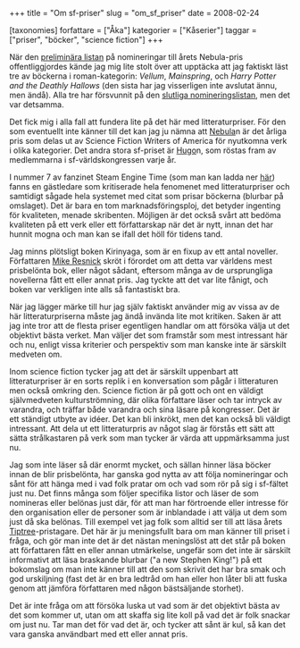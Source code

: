 +++
title = "Om sf-priser"
slug = "om_sf_priser"
date = 2008-02-24

[taxonomies]
forfattare = ["Åka"]
kategorier = ["Kåserier"]
taggar = ["priser", "böcker", "science fiction"]
+++

När den <a href="http://www.sfsignal.com/archives/006113.html">preliminära listan</a> på nomineringar till årets Nebula-pris offentliggjordes kände jag mig lite stolt över att upptäcka att jag faktiskt läst tre av böckerna i roman-kategorin: <em>Vellum</em>, <em>Mainspring</em>, och <em>Harry Potter and the Deathly Hallows</em> (den sista har jag visserligen inte avslutat ännu, men ändå). Alla tre har försvunnit på den <a href="http://www.sfsignal.com/archives/006297.html">slutliga nomineringslistan</a>, men det var detsamma.

Det fick mig i alla fall att fundera lite på det här med litteraturpriser. För den som eventuellt inte känner till det kan jag ju nämna att <a href="http://www.sfwa.org/awards/">Nebula</a>n är det årliga pris som delas ut av Science Fiction Writers of America för nyutkomna verk i olika kategorier. Det andra stora sf-priset är <a href="http://www.worldcon.org/hugos.html">Hugo</a>n, som röstas fram av medlemmarna i sf-världskongressen varje år.

I nummer 7 av fanzinet Steam Engine Time (som man kan ladda ner <a href="http://efanzines.com/SFC/index.html">här</a>) fanns en gästledare som kritiserade hela fenomenet med litteraturpriser och samtidigt sågade hela systemet med citat som prisar böckerna (blurbar på omslaget). Det är bara en tom marknadsföringsploj, det betyder ingenting för kvaliteten, menade skribenten. Möjligen är det också svårt att bedöma kvaliteten på ett verk eller ett författarskap när det är nytt, innan det har hunnit mogna och man kan se ifall det höll för tidens tand.

Jag minns plötsligt boken Kirinyaga, som är en fixup av ett antal noveller. Författaren <a href="http://www.fantasticfiction.co.uk/r/mike-resnick/">Mike Resnick</a> skröt i förordet om att detta var världens mest prisbelönta bok, eller något sådant, eftersom många av de ursprungliga novellerna fått ett eller annat pris. Jag tyckte att det var lite fånigt, och boken var verkligen inte alls så fantastiskt bra.

När jag lägger märke till hur jag själv faktiskt använder mig av vissa av de här litteraturpriserna måste jag ändå invända lite mot kritiken. Saken är att jag inte tror att de flesta priser egentligen handlar om att försöka välja ut det objektivt bästa verket. Man väljer det som framstår som mest intressant här och nu, enligt vissa kriterier och perspektiv som man kanske inte är särskilt medveten om.

Inom science fiction tycker jag att det är särskilt uppenbart att litteraturpriser är en sorts replik i en konversation som pågår i litteraturen men också omkring den. Science fiction är på gott och ont en väldigt självmedveten kulturströmning, där olika författare läser och tar intryck av varandra, och träffar både varandra och sina läsare på kongresser. Det är ett ständigt utbyte av idéer. Det kan bli inkrökt, men det kan också bli väldigt intressant. Att dela ut ett litteraturpris av något slag är förstås ett sätt att sätta strålkastaren på verk som man tycker är värda att uppmärksamma just nu.

Jag som inte läser så där enormt mycket, och sällan hinner läsa böcker innan de blir prisbelönta, har ganska god nytta av att följa nomineringar och sånt för att hänga med i vad folk pratar om och vad som rör på sig i sf-fältet just nu. Det finns många som följer specifika listor och läser de som nomineras eller belönas just där, för att man har förtroende eller intresse för den organisation eller de personer som är inblandade i att välja ut dem som just då ska belönas. Till exempel vet jag folk som alltid ser till att läsa årets <a href="http://www.tiptree.org/">Tiptree</a>-pristagare. Det här är ju meningsfullt bara om man känner till priset i fråga, och gör man inte det är det nästan meningslöst att det står på boken att författaren fått en eller annan utmärkelse, ungefär som det inte är särskilt informativt att läsa braskande blurbar ("a new Stephen King!") på ett bokomslag om man inte känner till att den som skrivit det har bra smak och god urskiljning (fast det är en bra ledtråd om han eller hon låter bli att fuska genom att jämföra författaren med någon bästsäljande storhet).

Det är inte fråga om att försöka luska ut vad som är det objektivt bästa av det som kommer ut, utan om att skaffa sig lite koll på vad det är folk snackar om just nu. Tar man det för vad det är, och tycker att sånt är kul, så kan det vara ganska användbart med ett eller annat pris.
